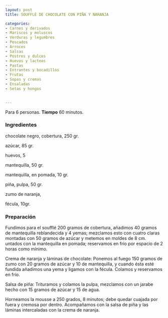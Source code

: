 ```yaml
---
layout: post
title: SOUFFLÉ DE CHOCOLATE CON PIÑA Y NARANJA

categories:
- Carnes y derivados
- Mariscos y moluscos
- Verduras y legumbres
- Pescados
- Arroces
- Salsas
- Postres y dulces
- Huevos y lacteos
- Pastas
- Entrantes y bocadillos
- Frutas
- Sopas y cremas
- Ensaladas
- Setas y hongos
 

---
```


Para 6 personas.
<b>Tiempo</b> 60 minutos.

<h3>Ingredientes</h3>

chocolate negro, cobertura, 250 gr.

azúcar, 85 gr.

huevos, 5

mantequilla, 50 gr.

mantequilla, en pomada, 10 gr.

piña, pulpa, 50 gr.

zumo de naranja,

fécula, 10gr.

<h3>Preparación</h3>

Fundimos para el soufflé 200 gramos de cobertura, añadimos 40 gramos de mantequilla reblandecida y 4 yemas; mezclamos esto con cuatro claras montadas con 50 gramos de azúcar y metemos en moldes de 8 cm. untados con la mantequilla en pomada; reservamos en frío por espacio de 2 horas como mínimo.

Crema de naranja y láminas de chocolate: Ponemos al fuego 150 gramos de zumo con 20 gramos de azúcar y 10 de mantequilla, y cuando ésta esté fundida añadimos una yema y ligamos con la fécula. Colamos y reservamos en frío.

Salsa de piña: Trituramos y colamos la pulpa, mezclamos con un jarabe hecho con 15 gramos de azúcar y 15 de agua.

Horneamos la mousse a 250 grados, 8 minutos; debe quedar cuajada por fuera y cremosa por dentro. Acompañamos con la salsa de piña y las láminas intercaladas con la crema de naranja.

